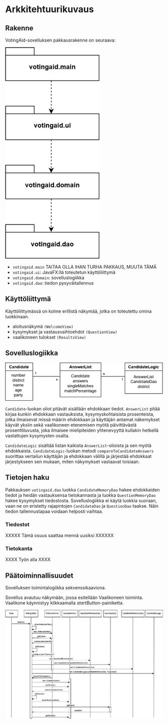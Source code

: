 # Arkkitehtuurikuvaus

## Rakenne

VotingAid-sovelluksen pakkausrakenne on seuraava:

<img src="https://raw.githubusercontent.com/mlkulmala/ot-harjoitustyo/master/Vaalikone/dokumentaatio/kuvat/pakkauskaavio1.png" width="300">

- `votingaid.main` TAITAA OLLA IHAN TURHA PAKKAUS, MUUTA TÄMÄ
- `votingaid.ui`: JavaFX:llä toteutetun käyttöliittymä 
- `votingaid.domain`: sovelluslogiikka
- `votingaid.dao`: tiedon pysyväitallennus 

## Käyttöliittymä

Käyttöliittymässä on kolme erillistä näkymää, jotka on toteutettu omina luokkinaan.

- aloitusnäkymä `(WelcomeView)`
- kysymykset ja vastausvaihtoehdot `(QuestionView)`
- vaalikoneen tulokset `(ResultsView)`


## Sovelluslogiikka

<img src="https://raw.githubusercontent.com/mlkulmala/ot-harjoitustyo/master/Vaalikone/dokumentaatio/kuvat/luokkakaavio_Answers.png" width="500">

`Candidate`-luokan oliot pitävät sisällään ehdokkaan tiedot. `AnswerList` pitää 
kirjaa kunkin ehdokkaan vastauksista, kysymyskohtaisista prosenteista, jotka 
ilmaisevat missä määrin ehdokkaan ja käyttäjän antamat näkemykset käyvät yksiin 
sekä vaalikoneen etenemisen myötä päivittävästä prosenttiluvusta, joka ilmaisee 
mielipiteiden yhtenevyyttä kullakin hetkellä vastattujen kysymysten osalta. 

`CandidateLogic` sisältää listan kaikista `AnswerList`-olioista ja sen myötä 
ehdokkaista. `CandidateLogic`-luokan metodi `compareToCandidateAnswers` 
suorittaa vertailun käyttäjän ja ehdokkaan välillä ja järjestää ehdokkaat 
järjestykseen sen mukaan, miten näkymykset vastaavat toisiaan.

## Tietojen haku 

Pakkauksen `votingaid.dao` luokka `CandidateMemoryDao` hakee ehdokkaiden tiedot 
ja heidän vastauksensa tietokannasta ja luokka `QuestionMemoryDao` hakee 
kysymykset tiedostosta. Sovelluslogiikka ei käytä luokkia suoraan, vaan ne on
eristetty rajapintojen `CandidateDao` ja `QuestionDao` taakse. Näin tiedon 
tallennustapaa voidaan helposti vaihtaa.

### Tiedostot

XXXXX Tämä osuus saattaa mennä uusiksi XXXXXX

### Tietokanta

XXXX Työn alla XXXX 

## Päätoiminnallisuudet

Sovelluksen toimintalogiikka sekvenssikaaviona.

Sovellus avautuu näkymään, jossa esitellään Vaalikoneen toiminta. Vaalikone
käynnistyy klikkaamalla *startButton*-painiketta.

<img src="https://raw.githubusercontent.com/mlkulmala/ot-harjoitustyo/master/Vaalikone/dokumentaatio/kuvat/sekvenssikaavio_ui.png" width="500">





